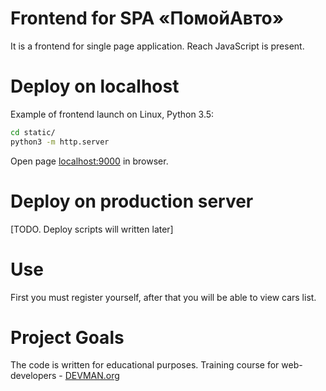 # Frontend for SPA «ПомойАвто»

It is a frontend for single page application. Reach JavaScript is present.

# Deploy on localhost

Example of frontend launch on Linux, Python 3.5:

```bash
cd static/
python3 -m http.server
```

Open page [localhost:9000](http://localhost:9000) in browser.

# Deploy on production server

[TODO. Deploy scripts will written later]

# Use

First you must register yourself, after that you will be able to view cars list.

# Project Goals

The code is written for educational purposes. Training course for web-developers - [DEVMAN.org](https://devman.org)

